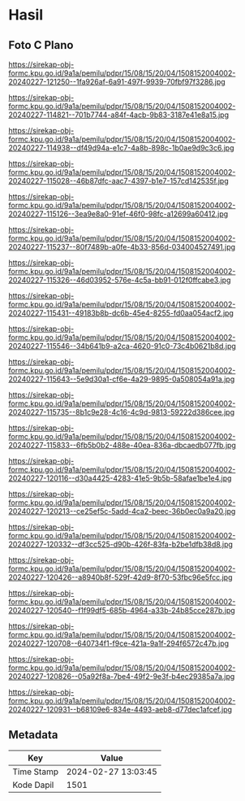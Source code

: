 # Hasil

## Foto C Plano

https://sirekap-obj-formc.kpu.go.id/9a1a/pemilu/pdpr/15/08/15/20/04/1508152004002-20240227-121250--1fa926af-6a91-497f-9939-70fbf97f3286.jpg

https://sirekap-obj-formc.kpu.go.id/9a1a/pemilu/pdpr/15/08/15/20/04/1508152004002-20240227-114821--701b7744-a84f-4acb-9b83-3187e41e8a15.jpg

https://sirekap-obj-formc.kpu.go.id/9a1a/pemilu/pdpr/15/08/15/20/04/1508152004002-20240227-114938--df49d94a-e1c7-4a8b-898c-1b0ae9d9c3c6.jpg

https://sirekap-obj-formc.kpu.go.id/9a1a/pemilu/pdpr/15/08/15/20/04/1508152004002-20240227-115028--46b87dfc-aac7-4397-b1e7-157cd142535f.jpg

https://sirekap-obj-formc.kpu.go.id/9a1a/pemilu/pdpr/15/08/15/20/04/1508152004002-20240227-115126--3ea9e8a0-91ef-46f0-98fc-a12699a60412.jpg

https://sirekap-obj-formc.kpu.go.id/9a1a/pemilu/pdpr/15/08/15/20/04/1508152004002-20240227-115237--80f7489b-a0fe-4b33-856d-034004527491.jpg

https://sirekap-obj-formc.kpu.go.id/9a1a/pemilu/pdpr/15/08/15/20/04/1508152004002-20240227-115326--46d03952-576e-4c5a-bb91-012f0ffcabe3.jpg

https://sirekap-obj-formc.kpu.go.id/9a1a/pemilu/pdpr/15/08/15/20/04/1508152004002-20240227-115431--49183b8b-dc6b-45e4-8255-fd0aa054acf2.jpg

https://sirekap-obj-formc.kpu.go.id/9a1a/pemilu/pdpr/15/08/15/20/04/1508152004002-20240227-115546--34b641b9-a2ca-4620-91c0-73c4b0621b8d.jpg

https://sirekap-obj-formc.kpu.go.id/9a1a/pemilu/pdpr/15/08/15/20/04/1508152004002-20240227-115643--5e9d30a1-cf6e-4a29-9895-0a508054a91a.jpg

https://sirekap-obj-formc.kpu.go.id/9a1a/pemilu/pdpr/15/08/15/20/04/1508152004002-20240227-115735--8b1c9e28-4c16-4c9d-9813-59222d386cee.jpg

https://sirekap-obj-formc.kpu.go.id/9a1a/pemilu/pdpr/15/08/15/20/04/1508152004002-20240227-115833--6fb5b0b2-488e-40ea-836a-dbcaedb077fb.jpg

https://sirekap-obj-formc.kpu.go.id/9a1a/pemilu/pdpr/15/08/15/20/04/1508152004002-20240227-120116--d30a4425-4283-41e5-9b5b-58afae1be1e4.jpg

https://sirekap-obj-formc.kpu.go.id/9a1a/pemilu/pdpr/15/08/15/20/04/1508152004002-20240227-120213--ce25ef5c-5add-4ca2-beec-36b0ec0a9a20.jpg

https://sirekap-obj-formc.kpu.go.id/9a1a/pemilu/pdpr/15/08/15/20/04/1508152004002-20240227-120332--df3cc525-d90b-426f-83fa-b2be1dfb38d8.jpg

https://sirekap-obj-formc.kpu.go.id/9a1a/pemilu/pdpr/15/08/15/20/04/1508152004002-20240227-120426--a8940b8f-529f-42d9-8f70-53fbc96e5fcc.jpg

https://sirekap-obj-formc.kpu.go.id/9a1a/pemilu/pdpr/15/08/15/20/04/1508152004002-20240227-120540--f1f99df5-685b-4964-a33b-24b85cce287b.jpg

https://sirekap-obj-formc.kpu.go.id/9a1a/pemilu/pdpr/15/08/15/20/04/1508152004002-20240227-120708--640734f1-f9ce-421a-9a1f-294f6572c47b.jpg

https://sirekap-obj-formc.kpu.go.id/9a1a/pemilu/pdpr/15/08/15/20/04/1508152004002-20240227-120826--05a92f8a-7be4-49f2-9e3f-b4ec29385a7a.jpg

https://sirekap-obj-formc.kpu.go.id/9a1a/pemilu/pdpr/15/08/15/20/04/1508152004002-20240227-120931--b68109e6-834e-4493-aeb8-d77dec1afcef.jpg


## Metadata

| Key        | Value               |
| ---------- | ------------------- |
| Time Stamp | 2024-02-27 13:03:45 |
| Kode Dapil | 1501                |



